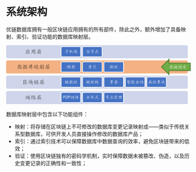 # 系统架构

优链数据库拥有一般区块链应用拥有的所有部件，除此之外，额外增加了具备映射、索引、验证功能的数据库映射层。

![Overview](images/01/architecture-overview.png "Overview")  

数据库映射层中包含以下功能组件：

* 映射：将存储在区块链上不可修改的数据库变更记录映射成——类似于传统关系型数据库，可供开发人员直接操作修改的数据库产品；
* 索引：通过索引技术可以保障数据库中数据查询的效率，避免区块链带来的低效；
* 验证：使用区块链独有的密码学机制，实时保障数据未被篡改、伪造，以及历史变更记录的正确性和一致性；

